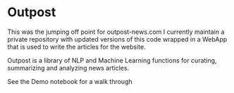 # Outpost

This was the jumping off point for outpost-news.com
I currently maintain a private repository with updated versions of this code wrapped in a WebApp that is used to write the articles for the website.

Outpost is a library of NLP and Machine Learning functions for curating, summarizing and analyzing news articles.


See the Demo notebook for a walk through

